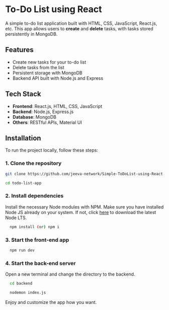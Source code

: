 # To-Do List using React

A simple to-do list application built with HTML, CSS, JavaScript, React.js, etc. This app allows users to **create** and **delete** tasks, with tasks stored persistently in MongoDB.

## Features

- Create new tasks for your to-do list
- Delete tasks from the list
- Persistent storage with MongoDB
- Backend API built with Node.js and Express

## Tech Stack

- **Frontend**: React.js, HTML, CSS, JavaScript
- **Backend**: Node.js, Express.js
- **Database**: MongoDB
- **Others**:  RESTful APIs, Material UI

## Installation

To run the project locally, follow these steps:

### 1. Clone the repository

```bash
git clone https://github.com/jeeva-network/Simple-ToDoList-using-React.git

cd todo-list-app
```

### 2. Install dependencies

Install the necessary Node modules with NPM. Make sure you have installed Node JS already on your system. If not, click [here](https://nodejs.org/en/download) to download the latest Node LTS.

```bash
  npm install (or) npm i
```

### 3. Start the front-end app

```bash
  npm run dev
```

### 4. Start the back-end server

Open a new terminal and change the directory to the backend.

```bash
  cd backend

  nodemon index.js
```
Enjoy and customize the app how you want.